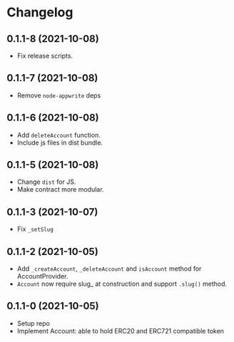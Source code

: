 # Changelog

## 0.1.1-8 (2021-10-08)

- Fix release scripts.

## 0.1.1-7 (2021-10-08)

- Remove `node-appwrite` deps

## 0.1.1-6 (2021-10-08)

- Add `deleteAccount` function.
- Include js files in dist bundle.

## 0.1.1-5 (2021-10-08)

- Change `dist` for JS.
- Make contract more modular.

## 0.1.1-3 (2021-10-07)

- Fix `_setSlug`

## 0.1.1-2 (2021-10-05)

- Add `_createAccount`, `_deleteAccount` and `isAccount` method for AccountProvider.
- `Account` now require slug\_ at construction and support `.slug()` method.

## 0.1.1-0 (2021-10-05)

- Setup repo
- Implement Account: able to hold ERC20 and ERC721 compatible token
